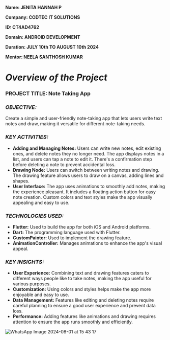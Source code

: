 **Name: JENITA HANNAH P**

**Company: CODTEC IT SOLUTIONS**

**ID: CT4AD4762**

**Domain: ANDROID DEVELOPMENT**

**Duration: JULY 10th TO AUGUST 10th 2024**

**Mentor: NEELA SANTHOSH KUMAR**

# *Overview of the Project*

### PROJECT TITLE: Note Taking App

### *OBJECTIVE:*
Create a simple and user-friendly note-taking app that lets users write text notes and draw, making it versatile for different note-taking needs.

### *KEY ACTIVITIES:*
- **Adding and Managing Notes:**
Users can write new notes, edit existing ones, and delete notes they no longer need.
The app displays notes in a list, and users can tap a note to edit it.
There's a confirmation step before deleting a note to prevent accidental loss.
- **Drawing Node:**
Users can switch between writing notes and drawing.
The drawing feature allows users to draw on a canvas, adding lines and shapes.
- **User Interface:**
The app uses animations to smoothly add notes, making the experience pleasant.
It includes a floating action button for easy note creation.
Custom colors and text styles make the app visually appealing and easy to use.

### *TECHNOLOGIES USED:*
- **Flutter:** Used to build the app for both iOS and Android platforms.
- **Dart:** The programming language used with Flutter.
- **CustomPainter:** Used to implement the drawing feature.
- **AnimationController:** Manages animations to enhance the app's visual appeal.

### *KEY INSIGHTS:*
- **User Experience:** Combining text and drawing features caters to different ways people like to take notes, making the app useful for various purposes.
- **Customization:** Using colors and styles helps make the app more enjoyable and easy to use.
- **Data Management:** Features like editing and deleting notes require careful planning to ensure a good user experience and prevent data loss.
- **Performance:** Adding features like animations and drawing requires attention to ensure the app runs smoothly and efficiently.

![WhatsApp Image 2024-08-01 at 15 43 17](https://github.com/user-attachments/assets/4f865441-54f9-46d0-9833-a0107d4d05e9)




